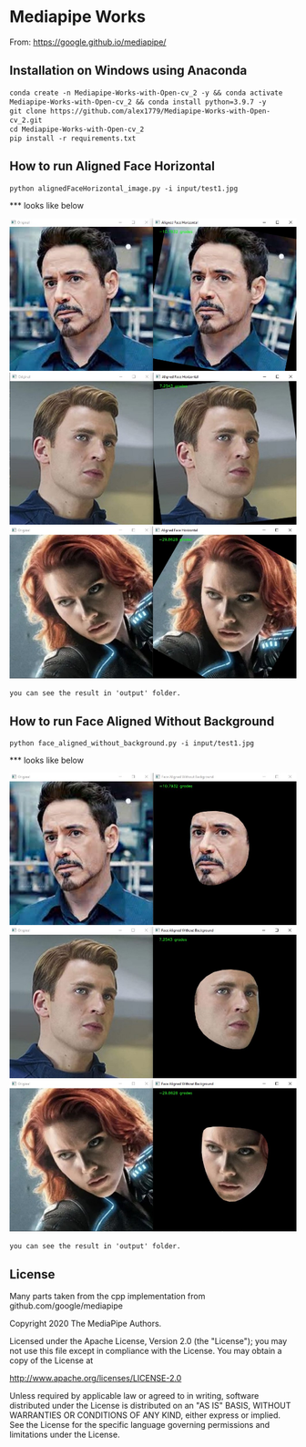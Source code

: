 # Mediapipe Works
From: https://google.github.io/mediapipe/

## Installation on Windows using Anaconda
```
conda create -n Mediapipe-Works-with-Open-cv_2 -y && conda activate Mediapipe-Works-with-Open-cv_2 && conda install python=3.9.7 -y
git clone https://github.com/alex1779/Mediapipe-Works-with-Open-cv_2.git
cd Mediapipe-Works-with-Open-cv_2
pip install -r requirements.txt
```

## How to run Aligned Face Horizontal

```
python alignedFaceHorizontal_image.py -i input/test1.jpg
```
 *** looks like below

![Example1](https://github.com/alex1779/Mediapipe-Works-with-Open-cv_2/blob/master/imgs/alignedFaceHorizontal_image_example1.jpg)
![Example2](https://github.com/alex1779/Mediapipe-Works-with-Open-cv_2/blob/master/imgs/alignedFaceHorizontal_image_example2.jpg)
![Example3](https://github.com/alex1779/Mediapipe-Works-with-Open-cv_2/blob/master/imgs/alignedFaceHorizontal_image_example3.jpg)

```
you can see the result in 'output' folder.
```


## How to run Face Aligned Without Background

```
python face_aligned_without_background.py -i input/test1.jpg
```
 *** looks like below

![Example1](https://github.com/alex1779/Mediapipe-Works-with-Open-cv_2/blob/master/imgs/face_aligned_without_background_example1.jpg)
![Example2](https://github.com/alex1779/Mediapipe-Works-with-Open-cv_2/blob/master/imgs/face_aligned_without_background_example2.jpg)
![Example3](https://github.com/alex1779/Mediapipe-Works-with-Open-cv_2/blob/master/imgs/face_aligned_without_background_example3.jpg)

```
you can see the result in 'output' folder.
```





## License

Many parts taken from the cpp implementation from github.com/google/mediapipe

Copyright 2020 The MediaPipe Authors.

Licensed under the Apache License, Version 2.0 (the "License");
you may not use this file except in compliance with the License.
You may obtain a copy of the License at

http://www.apache.org/licenses/LICENSE-2.0

Unless required by applicable law or agreed to in writing, software
distributed under the License is distributed on an "AS IS" BASIS,
WITHOUT WARRANTIES OR CONDITIONS OF ANY KIND, either express or implied.
See the License for the specific language governing permissions and
limitations under the License.






